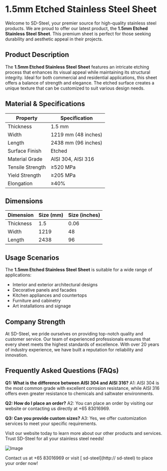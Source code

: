 # 1.5mm Etched Stainless Steel Sheet

Welcome to SD-Steel, your premier source for high-quality stainless steel products. We are proud to offer our latest product, the **1.5mm Etched Stainless Steel Sheet**. This premium sheet is perfect for those seeking durability and aesthetic appeal in their projects.

## Product Description
The **1.5mm Etched Stainless Steel Sheet** features an intricate etching process that enhances its visual appeal while maintaining its structural integrity. Ideal for both commercial and residential applications, this sheet offers a balance of strength and elegance. The etched surface creates a unique texture that can be customized to suit various design needs.

## Material & Specifications
| Property          | Specification                 |
|-------------------|-------------------------------|
| Thickness         | 1.5 mm                        |
| Width             | 1219 mm (48 inches)           |
| Length            | 2438 mm (96 inches)           |
| Surface Finish    | Etched                        |
| Material Grade    | AISI 304, AISI 316            |
| Tensile Strength  | ≥520 MPa                     |
| Yield Strength    | ≥205 MPa                     |
| Elongation        | ≥40%                         |

## Dimensions
| Dimension | Size (mm) | Size (inches) |
|-----------|-----------|---------------|
| Thickness | 1.5       | 0.06          |
| Width     | 1219      | 48            |
| Length    | 2438      | 96            |

## Usage Scenarios
The **1.5mm Etched Stainless Steel Sheet** is suitable for a wide range of applications:
- Interior and exterior architectural designs
- Decorative panels and facades
- Kitchen appliances and countertops
- Furniture and cabinetry
- Art installations and signage

## Company Strength
At SD-Steel, we pride ourselves on providing top-notch quality and customer service. Our team of experienced professionals ensures that every sheet meets the highest standards of excellence. With over 20 years of industry experience, we have built a reputation for reliability and innovation.

## Frequently Asked Questions (FAQs)
**Q1: What is the difference between AISI 304 and AISI 316?**
A1: AISI 304 is the most common grade with excellent corrosion resistance, while AISI 316 offers even greater resistance to chemicals and saltwater environments.

**Q2: How do I place an order?**
A2: You can place an order by visiting our website or contacting us directly at +65 83016969.

**Q3: Can you provide custom sizes?**
A3: Yes, we offer customization services to meet your specific requirements.

Visit our website today to learn more about our other products and services. Trust SD-Steel for all your stainless steel needs!

![Image](https://github.com/user-attachments/assets/2567258e-e124-4816-932d-1809bd27ef0b)

Contact us at +65 83016969 or visit [ sd-steel](http:// sd-steel) to place your order now!